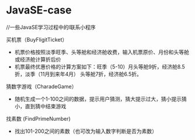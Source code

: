 # JavaSE-case
//一些JavaSE学习过程中的l联系小程序

买机票（BuyFligitTicket）

   *   机票价格按照淡季旺季、头等舱和经济舱收费，输入机票原价、月份和头等舱或经济舱计算折后价
   *   机票最终优惠价格的计算方案如下：旺季（5-10）月头等舱9折，经济舱8.5折，淡季（11月到来年4月） 头等舱7折，经济舱6.5折。

  猜数字游戏（CharadeGame）

* 随机生成一个1-100之间的数据，提示用户猜测，猜大提示过大，猜小提示猜小，直到猜中结束游戏 

找素数 (FindPrimeNumber)

   * 找出101-200之间的素数（也可改为输入数字判断是否为素数）

     
